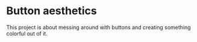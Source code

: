 # Button aesthetics

This project is about messing around with buttons and creating something colorful out of it.
